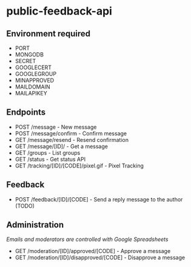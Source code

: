 # public-feedback-api

## Environment required

* PORT
* MONGODB
* SECRET
* GOOGLECERT
* GOOGLEGROUP
* MINAPPROVED
* MAILDOMAIN
* MAILAPIKEY

## Endpoints

* POST /message - New message
* POST /message/confirm - Confirm message
* GET /message/resend - Resend confirmation
* GET /message/[ID]/ - Get a message
* GET /groups - List groups
* GET /status - Get status API
* GET /tracking/[ID]/[CODE]/pixel.gif - Pixel Tracking

## Feedback

* POST /feedback/[ID]/[CODE] - Send a reply message to the author (TODO)

## Administration

_Emails and moderators are controlled with Google Spreadsheets_

* GET /moderation/[ID]/approved/[CODE] - Approve a message
* GET /moderation/[ID]/disapproved/[CODE] - Disapprove a message